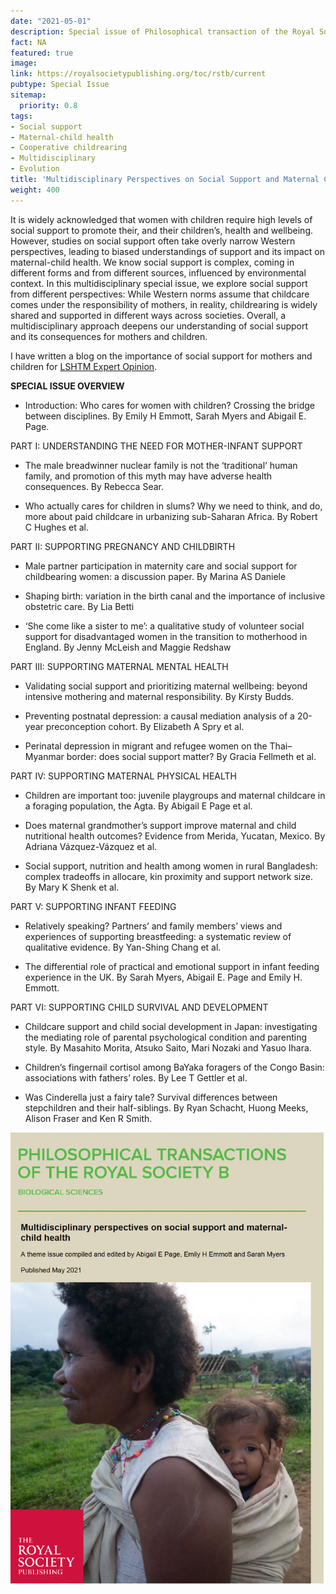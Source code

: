 ```yaml
---
date: "2021-05-01"
description: Special issue of Philosophical transaction of the Royal Society B edited by Abigail E. Page, Sarah Myers and Emily H. Emmott 
fact: NA
featured: true
image:
link: https://royalsocietypublishing.org/toc/rstb/current 
pubtype: Special Issue
sitemap:
  priority: 0.8
tags:
- Social support
- Maternal-child health
- Cooperative childrearing
- Multidisciplinary 
- Evolution
title: 'Multidisciplinary Perspectives on Social Support and Maternal Child Health: Guest edited issue of Phil. Trans. B.'
weight: 400
---
```



It is widely acknowledged that women with children require high levels of social support to promote their, and their children’s, health and wellbeing. However, studies on social support often take overly narrow Western perspectives, leading to biased understandings of support and its impact on maternal-child health. We know social support is complex, coming in different forms and from different sources, influenced by environmental context. In this multidisciplinary special issue, we explore social support from different perspectives: While Western norms assume that childcare comes under the responsibility of mothers, in reality, childrearing is widely shared and supported in different ways across societies. Overall, a multidisciplinary approach deepens our understanding of social support and its consequences for mothers and children.

I have written a blog on the importance of social support for mothers and children for [LSHTM Expert Opinion](https://www.lshtm.ac.uk/newsevents/expert-opinion/childcare-covid-why-social-support-mothers-and-their-children-has-never?utm_source=Twitter&utm_medium=Social%20media&utm_campaign=Childcare%20in%20COVID%20%E2%80%93%20why%20social%20support%20for%20mothers%20and%20their%20children%20has%20never%20been%20more%20relevant/).

**SPECIAL ISSUE OVERVIEW**

- Introduction: Who cares for women with children? Crossing the bridge between disciplines. By Emily H Emmott, Sarah Myers and Abigail E. Page.

PART I: UNDERSTANDING THE NEED FOR MOTHER-INFANT SUPPORT

- The male breadwinner nuclear family is not the ‘traditional’ human family, and promotion of this myth may have adverse health consequences. By Rebecca Sear.

- Who actually cares for children in slums? Why we need to think, and do, more about paid childcare in urbanizing sub-Saharan Africa. By Robert C Hughes et al.

PART II: SUPPORTING PREGNANCY AND CHILDBIRTH

- Male partner participation in maternity care and social support for childbearing women: a discussion paper. By Marina AS Daniele

- Shaping birth: variation in the birth canal and the importance of inclusive obstetric care. By Lia Betti

- ‘She come like a sister to me’: a qualitative study of volunteer social support for disadvantaged women in the transition to motherhood in England. By Jenny McLeish and Maggie Redshaw

PART III: SUPPORTING MATERNAL MENTAL HEALTH

- Validating social support and prioritizing maternal wellbeing: beyond intensive mothering and maternal responsibility. By Kirsty Budds.

- Preventing postnatal depression: a causal mediation analysis of a 20-year preconception cohort. By Elizabeth A Spry et al.

- Perinatal depression in migrant and refugee women on the Thai–Myanmar border: does social support matter? By Gracia Fellmeth et al.

PART IV: SUPPORTING MATERNAL PHYSICAL HEALTH

- Children are important too: juvenile playgroups and maternal childcare in a foraging population, the Agta. By Abigail E Page et al.

- Does maternal grandmother’s support improve maternal and child nutritional health outcomes? Evidence from Merida, Yucatan, Mexico. By Adriana Vázquez-Vázquez et al.

- Social support, nutrition and health among women in rural Bangladesh: complex tradeoffs in allocare, kin proximity and support network size. By Mary K Shenk et al.

PART V: SUPPORTING INFANT FEEDING

- Relatively speaking? Partners’ and family members’ views and experiences of supporting breastfeeding: a systematic review of qualitative evidence. By Yan-Shing Chang et al.

- The differential role of practical and emotional support in infant feeding experience in the UK. By Sarah Myers, Abigail E. Page and Emily H. Emmott.

PART VI: SUPPORTING CHILD SURVIVAL AND DEVELOPMENT

- Childcare support and child social development in Japan: investigating the mediating role of parental psychological condition and parenting style. By Masahito Morita, Atsuko Saito, Mari Nozaki and Yasuo Ihara.

- Children’s fingernail cortisol among BaYaka foragers of the Congo Basin: associations with fathers’ roles. By Lee T Gettler et al.

- Was Cinderella just a fairy tale? Survival differences between stepchildren and their half-siblings. By Ryan Schacht, Huong Meeks, Alison Fraser and Ken R Smith.

![alt text](/img/specissfront.png) 

<!-- 
for video of round table? 
 {{< youtube id="FsfKsqI07jM" t="80" width="600px" >}}
<!--